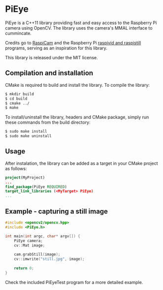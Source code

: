 # PiEye
PiEye is a C++11 library providing fast and easy access to the Raspberry Pi camera using OpenCV. The library uses the camera's MMAL interface to cummincate.

Credits go to [RaspiCam] and the Raspberry Pi [raspivid and raspistill] programs, serving as an inspiration for this library.

This library is released under the MIT license.

## Compilation and installation
CMake is required to build and install the library. To compile the library:

```sh
$ mkdir build
$ cd build
$ cmake ../
$ make
```

To install/uninstall the library, headers and CMake package, simply run these commands from the build directory:

```sh
$ sudo make install
$ sudo make uninstall
```

## Usage
After instalation, the library can be added as a target in your CMake project as follows:

```cmake
project(MyProject)
...
find_package(PiEye REQUIRED)
target_link_libraries (<MyTarget> PiEye)
...
```

## Example - capturing a still image

```c++
#include <opencv2/opencv.hpp>
#include <PiEye.h>

int main(int argc, char* argv[]) {
    PiEye camera;
    cv::Mat image;
    
    cam.grabStill(image);
    cv::imwrite("still.jpg", image);
    
    return 0;
}
```

Check the included PiEyeTest program for a more detailed example.

[RaspiCam]: <https://github.com/cedricve/raspicam>
[raspivid and raspistill]: <https://github.com/raspberrypi/userland/tree/master/host_applications/linux/apps/raspicam>
